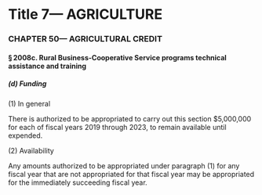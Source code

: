 
# Title 7— AGRICULTURE
### CHAPTER 50— AGRICULTURAL CREDIT
#### § 2008c. Rural Business-Cooperative Service programs technical assistance and training
##### (d) Funding

(1) In general

There is authorized to be appropriated to carry out this section $5,000,000 for each of fiscal years 2019 through 2023, to remain available until expended.

(2) Availability

Any amounts authorized to be appropriated under paragraph (1) for any fiscal year that are not appropriated for that fiscal year may be appropriated for the immediately succeeding fiscal year.
